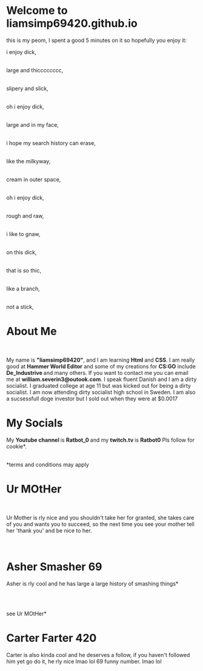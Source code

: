 <h1> Welcome to liamsimp69420.github.io</h1> 
<p> this is my peom, I spent a good 5 minutes on it so hopefully you enjoy it: </p> 

<p>i enjoy dick,<br><br>   

large and thicccccccc, <br><br>

slipery and slick, <br><br>

oh i enjoy dick, <br><br>

large and in my face, <br><br>  

i hope my search history can erase,<br><br>

like the milkyway, <br><br>

cream in outer space,<br><br>

oh i enjoy dick, <br><br>

rough and raw,<br><br> 

i like to gnaw,<br><br>

on this dick, <br><br>

that is so thic, <br><br>

like a branch,<br><br>

not a stick,</p> 

<h1> About Me </h1> <br>

<p> My name is <strong>"liamsimp69420"</strong>, and I am learning <strong> Html </strong> and <strong>CSS</strong>. I am really good at <strong>Hammer World Editor</strong> and some of my creations for <strong>CS:GO</strong> include <strong> De_Industrive </strong> and many others. If you want to contact me you can email me at <strong>william.severin3@outook.com</strong>. I speak fluent Danish and I am a dirty socialist. I graduated college at age 11 but was kicked out for being a dirty socialist. I am now attending dirty socialist high school in Sweden. I am also a sucsessfull doge investor but I sold out when they were at $0.0017      
 
<h1> My Socials </h1> 
<p> My <strong> Youtube channel </strong> is <strong> Ratbot_0 </strong> and my <strong> twitch.tv </strong> is <strong> Ratbot0 </strong> Pls follow for cookie*.<br>
 
 <br>*terms and conditions may apply 

<h1> Ur MOtHer </h1> <br>  
 <p> Ur Mother is rly nice and you shouldn't take her for granted, she takes care of you and wants you to succeed, so the next time you see your mother tell her 'thank you' and be nice to her.</p><br>
 <h1> <strong> Asher Smasher 69 </strong></h1>
 <p> Asher is rly cool and he has large a large history of smashing things*</p><br><br>
 <p>see Ur MOtHer*

<h1> Carter Farter 420 </h1> 

<p> Carter is also kinda cool and he deserves a follow, if you haven't followed him yet go do it, he rly nice lmao lol 69 funny number. lmao lol </p>
